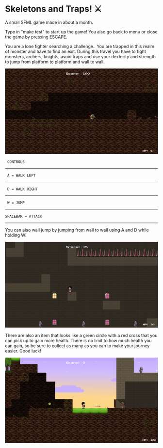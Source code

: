 #  Skeletons and Traps! :crossed_swords:

A small SFML game made in about a month.

Type in "make test" to start up the game!
You also go back to menu or close the game by pressing ESCAPE.

You are a lone fighter searching a challenge.. You are trapped in this realm of monster and have to find an exit.
During this travel you have to fight monsters, archers, knights, avoid traps and use your dexterity and strength to jump from platform to platform and wall to wall.

![GamePlay1](assets/Screenshots/screenshot2.png)

     CONTROLS
-----------------
     A = WALK LEFT
-----------------
     D = WALK RIGHT
-----------------
     W = JUMP
-----------------
    SPACEBAR = ATTACK
-----------------

You can also wall jump by jumping from wall to wall using A and D while holding W!

![GamePlay2](assets/Screenshots/screenshot5.png)

There are also an item that looks like a green circle with a red cross that you can pick up to gain more health.
There is no limit to how much health you can gain, so be sure to collect as many as you can to make your
journey easier. Good luck!

![GamePlay3](assets/Screenshots/screenshot4.png)
